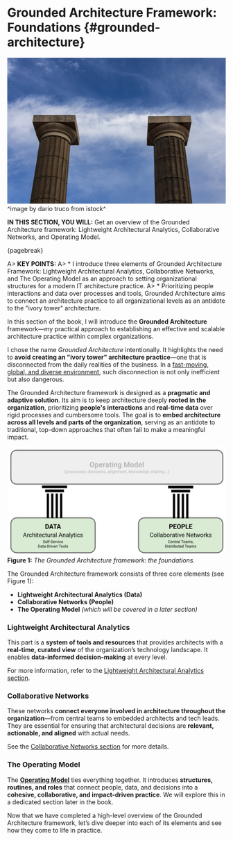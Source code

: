 

# Grounded Architecture Framework: Foundations {#grounded-architecture}

![](assets/images/istock/iStock-1767471664.jpg)
^image by dario truco from istock^

**IN THIS SECTION, YOU WILL:** Get an overview of the Grounded Architecture framework: Lightweight Architectural Analytics, Collaborative Networks, and Operating Model.

{pagebreak}

A> **KEY POINTS:**
A> * I introduce three elements of Grounded Architecture Framework: Lightweight Architectural Analytics, Collaborative Networks, and The Operating Model as an approach to setting organizational structures for a modern IT architecture practice.
A> * Prioritizing people interactions and data over processes and tools, Grounded Architecture aims to connect an architecture practice to all organizational levels as an antidote to the "ivory tower" architecture.

In this section of the book, I will introduce the **Grounded Architecture** framework—my practical approach to establishing an effective and scalable architecture practice within complex organizations.

I chose the name *Grounded Architecture* intentionally. It highlights the need to **avoid creating an "ivory tower" architecture practice**—one that is disconnected from the daily realities of the business. In a [fast-moving, global, and diverse environment](#context), such disconnection is not only inefficient but also dangerous.

The Grounded Architecture framework is designed as a **pragmatic and adaptive solution**. Its aim is to keep architecture deeply **rooted in the organization**, prioritizing **people's interactions** and **real-time data** over rigid processes and cumbersome tools. The goal is to **embed architecture across all levels and parts of the organization**, serving as an antidote to traditional, top-down approaches that often fail to make a meaningful impact.

![](assets/images/grounded-architecture-foundations.png)
**Figure 1:** *The Grounded Architecture framework: the foundations.*

The Grounded Architecture framework consists of three core elements (see Figure 1):

* **Lightweight Architectural Analytics (Data)**
* **Collaborative Networks (People)**
* **The Operating Model** *(which will be covered in a later section)*

### Lightweight Architectural Analytics

This part is a **system of tools and resources** that provides architects with a **real-time, curated view** of the organization’s technology landscape. It enables **data-informed decision-making** at every level.

For more information, refer to the [Lightweight Architectural Analytics section](#analytics).

### Collaborative Networks

These networks **connect everyone involved in architecture throughout the organization**—from central teams to embedded architects and tech leads. They are essential for ensuring that architectural decisions are **relevant, actionable, and aligned** with actual needs.

See the [Collaborative Networks section](#people) for more details.

### The Operating Model

The **[Operating Model](#operating-model)** ties everything together. It introduces **structures, routines, and roles** that connect people, data, and decisions into a **cohesive, collaborative, and impact-driven practice**. We will explore this in a dedicated section later in the book.

Now that we have completed a high-level overview of the Grounded Architecture framework, let’s dive deeper into each of its elements and see how they come to life in practice.
